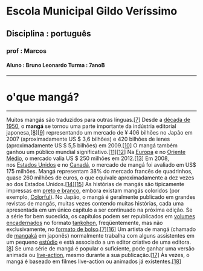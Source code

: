 
# Escola Municipal Gildo Veríssimo 

## Disciplina : português

### prof : Marcos

#### Aluno : Bruno Leonardo Turma : 7anoB
---
# o'que mangá?
---
Muitos mangás são traduzidos para outras línguas.[[7]](https://pt.wikipedia.org/wiki/Mang%C3%A1#cite_note-Gravett-7) Desde a [década de 1950](https://pt.wikipedia.org/wiki/D%C3%A9cada_de_1950 "Década de 1950"), o **mangá** se tornou uma parte importante da indústria editorial japonesa,[[8]](https://pt.wikipedia.org/wiki/Mang%C3%A1#cite_note-kinsella2000-8)[[9]](https://pt.wikipedia.org/wiki/Mang%C3%A1#cite_note-Schodt1996-9) representando um mercado de ¥ 406 bilhões no Japão em 2007 (aproximadamente US $ 3,6 bilhões) e 420 bilhões de ienes (aproximadamente US $ 5,5 bilhões) em 2009.[[10]](https://pt.wikipedia.org/wiki/Mang%C3%A1#cite_note-10) O mangá também ganhou um público mundial significativo.[[11]](https://pt.wikipedia.org/wiki/Mang%C3%A1#cite_note-11)[[12]](https://pt.wikipedia.org/wiki/Mang%C3%A1#cite_note-Patten,_Fred_2004-12) Na [Europa](https://pt.wikipedia.org/wiki/Europa "Europa") e no [Oriente Médio](https://pt.wikipedia.org/wiki/Oriente_M%C3%A9dio "Oriente Médio"), o mercado valia US $ 250 milhões em 2012.[[13]](https://pt.wikipedia.org/wiki/Mang%C3%A1#cite_note-13) Em 2008, nos [Estados Unidos](https://pt.wikipedia.org/wiki/Estados_Unidos "Estados Unidos") e no [Canadá](https://pt.wikipedia.org/wiki/Canad%C3%A1 "Canadá"), o mercado de mangá foi avaliado em US$ 175 milhões. Mangá representam 38% do mercado francês de quadrinhos, quase 260 milhões de euros, o que equivale aproximadamente a dez vezes ao dos Estados Unidos.[[14]](https://pt.wikipedia.org/wiki/Mang%C3%A1#cite_note-14)[[15]](https://pt.wikipedia.org/wiki/Mang%C3%A1#cite_note-15) As histórias de mangás são tipicamente impressas em [preto e branco](https://pt.wikipedia.org/wiki/Preto_e_branco "Preto e branco"), embora existam mangás coloridos (por exemplo, [Colorful](https://pt.wikipedia.org/wiki/Colorful "Colorful")). No Japão, o mangá é geralmente publicado em grandes revistas de mangás, muitas vezes contendo muitas histórias, cada uma apresentada em um único capítulo a ser continuado na próxima edição. Se a série for bem sucedida, os capítulos podem ser republicados em [volumes encadernados](https://pt.wikipedia.org/wiki/Trade_paperback "Trade paperback") no formato [tankohon](https://pt.wikipedia.org/wiki/Tankohon "Tankohon"), freqüentemente, mas não exclusivamente, no [formato de bolso](https://pt.wikipedia.org/wiki/Livro_de_bolso "Livro de bolso").[[7]](https://pt.wikipedia.org/wiki/Mang%C3%A1#cite_note-Gravett-7)[[16]](https://pt.wikipedia.org/wiki/Mang%C3%A1#cite_note-Schodt_1986-16) Um artista de mangá (chamado de [mangaká](https://pt.wikipedia.org/wiki/Mangak%C3%A1 "Mangaká") em japonês) normalmente trabalha com alguns assistentes em um pequeno [estúdio](https://pt.wikipedia.org/wiki/Est%C3%BAdio "Estúdio") e está associado a um editor criativo de uma editora.[[8]](https://pt.wikipedia.org/wiki/Mang%C3%A1#cite_note-kinsella2000-8) Se uma série de mangá é popular o suficiente, pode ganhar uma versão animada ou [live-action](https://pt.wikipedia.org/wiki/Live-action "Live-action"), mesmo durante a sua publicação.[[17]](https://pt.wikipedia.org/wiki/Mang%C3%A1#cite_note-17) Às vezes, o mangá é baseado em filmes live-action ou animados já existentes.[[18]](https://pt.wikipedia.org/wiki/Mang%C3%A1#cite_note-18)